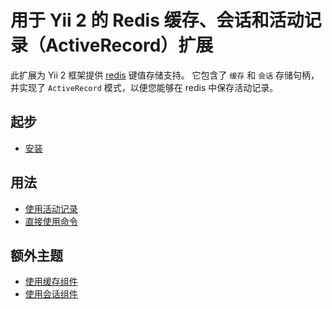用于 Yii 2 的 Redis 缓存、会话和活动记录（ActiveRecord）扩展
============================================================

此扩展为 Yii 2 框架提供 [redis](http://redis.io/) 键值存储支持。
它包含了 `缓存` 和 `会话` 存储句柄，并实现了 `ActiveRecord` 模式，以便您能够在 redis 中保存活动记录。

起步
----

* [安装](installation.md)

用法
---- 

* [使用活动记录](usage-ar.md)
* [直接使用命令](usage-commands.md)

额外主题
--------

* [使用缓存组件](topics-cache.md)
* [使用会话组件](topics-session.md)
